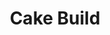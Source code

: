 ---
git: https://github.com/cake-build
logohandle: cakebuildnet
sort: cakebuild
title: Cake Build
twitter: https://x.com/cakebuildnet
website: https://cakebuild.net/
---